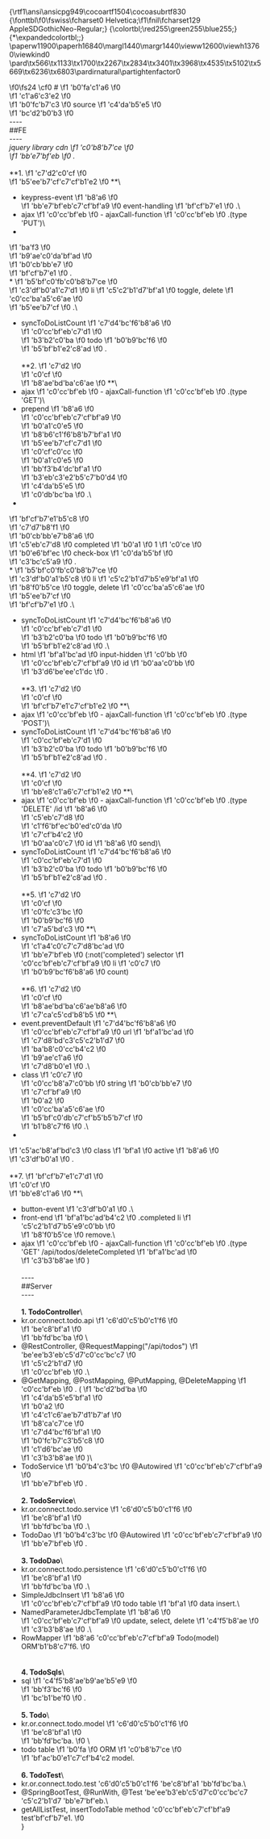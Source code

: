 {\rtf1\ansi\ansicpg949\cocoartf1504\cocoasubrtf830
{\fonttbl\f0\fswiss\fcharset0 Helvetica;\f1\fnil\fcharset129 AppleSDGothicNeo-Regular;}
{\colortbl;\red255\green255\blue255;}
{\*\expandedcolortbl;;}
\paperw11900\paperh16840\margl1440\margr1440\vieww12600\viewh13760\viewkind0
\pard\tx566\tx1133\tx1700\tx2267\tx2834\tx3401\tx3968\tx4535\tx5102\tx5669\tx6236\tx6803\pardirnatural\partightenfactor0

\f0\fs24 \cf0 # 
\f1 \'b0\'fa\'c1\'a6
\f0  
\f1 \'c1\'a6\'c3\'e2
\f0  
\f1 \'b0\'fc\'b7\'c3
\f0  source
\f1 \'c4\'da\'b5\'e5
\f0  
\f1 \'bc\'d2\'b0\'b3
\f0 \
----\
##FE\
----\
*jquery library cdn
\f1 \'c0\'b8\'b7\'ce
\f0  
\f1 \'bb\'e7\'bf\'eb
\f0 .*\
\
**1. 
\f1 \'c7\'d2\'c0\'cf
\f0  
\f1 \'b5\'ee\'b7\'cf\'c7\'cf\'b1\'e2
\f0 **\
  * keypress-event
\f1 \'b8\'a6
\f0  
\f1 \'bb\'e7\'bf\'eb\'c7\'cf\'bf\'a9
\f0  event-handling 
\f1 \'bf\'cf\'b7\'e1
\f0 .\
  * ajax
\f1 \'c0\'cc\'bf\'eb
\f0  - ajaxCall-function 
\f1 \'c0\'cc\'bf\'eb
\f0 .(type 'PUT')\
  * 
\f1 \'ba\'f3
\f0  
\f1 \'b9\'ae\'c0\'da\'bf\'ad
\f0  
\f1 \'b0\'cb\'bb\'e7
\f0  
\f1 \'bf\'cf\'b7\'e1
\f0 .\
  * 
\f1 \'b5\'bf\'c0\'fb\'c0\'b8\'b7\'ce
\f0  
\f1 \'c3\'df\'b0\'a1\'c7\'d1
\f0  li
\f1 \'c5\'c2\'b1\'d7\'bf\'a1
\f0  toggle, delete
\f1 \'c0\'cc\'ba\'a5\'c6\'ae
\f0  
\f1 \'b5\'ee\'b7\'cf
\f0 .\
  * syncToDoListCount 
\f1 \'c7\'d4\'bc\'f6\'b8\'a6
\f0  
\f1 \'c0\'cc\'bf\'eb\'c7\'d1
\f0  
\f1 \'b3\'b2\'c0\'ba
\f0  todo
\f1 \'b0\'b9\'bc\'f6
\f0  
\f1 \'b5\'bf\'b1\'e2\'c8\'ad
\f0 .\
  \
**2. 
\f1 \'c7\'d2
\f0  
\f1 \'c0\'cf
\f0  
\f1 \'b8\'ae\'bd\'ba\'c6\'ae
\f0 **\
  * ajax
\f1 \'c0\'cc\'bf\'eb
\f0  - ajaxCall-function 
\f1 \'c0\'cc\'bf\'eb
\f0 .(type 'GET')\
  * prepend
\f1 \'b8\'a6
\f0  
\f1 \'c0\'cc\'bf\'eb\'c7\'cf\'bf\'a9
\f0  
\f1 \'b0\'a1\'c0\'e5
\f0  
\f1 \'b8\'b6\'c1\'f6\'b8\'b7\'bf\'a1
\f0  
\f1 \'b5\'ee\'b7\'cf\'c7\'d1
\f0  
\f1 \'c0\'cf\'c0\'cc
\f0  
\f1 \'b0\'a1\'c0\'e5
\f0  
\f1 \'bb\'f3\'b4\'dc\'bf\'a1
\f0  
\f1 \'b3\'eb\'c3\'e2\'b5\'c7\'b0\'d4
\f0  
\f1 \'c4\'da\'b5\'e5
\f0  
\f1 \'c0\'db\'bc\'ba
\f0 .\
  * 
\f1 \'bf\'cf\'b7\'e1\'b5\'c8
\f0  
\f1 \'c7\'d7\'b8\'f1
\f0  
\f1 \'b0\'cb\'bb\'e7\'b8\'a6
\f0  
\f1 \'c5\'eb\'c7\'d8
\f0  completed
\f1 \'b0\'a1
\f0  1
\f1 \'c0\'ce
\f0  
\f1 \'b0\'e6\'bf\'ec
\f0  check-box
\f1 \'c0\'da\'b5\'bf
\f0  
\f1 \'c3\'bc\'c5\'a9
\f0 .\
  * 
\f1 \'b5\'bf\'c0\'fb\'c0\'b8\'b7\'ce
\f0  
\f1 \'c3\'df\'b0\'a1\'b5\'c8
\f0  li
\f1 \'c5\'c2\'b1\'d7\'b5\'e9\'bf\'a1
\f0  
\f1 \'b8\'f0\'b5\'ce
\f0  toggle, delete 
\f1 \'c0\'cc\'ba\'a5\'c6\'ae
\f0  
\f1 \'b5\'ee\'b7\'cf
\f0  
\f1 \'bf\'cf\'b7\'e1
\f0 .\
  * syncToDoListCount 
\f1 \'c7\'d4\'bc\'f6\'b8\'a6
\f0  
\f1 \'c0\'cc\'bf\'eb\'c7\'d1
\f0  
\f1 \'b3\'b2\'c0\'ba
\f0  todo
\f1 \'b0\'b9\'bc\'f6
\f0  
\f1 \'b5\'bf\'b1\'e2\'c8\'ad
\f0 .\
  * html
\f1 \'bf\'a1\'bc\'ad
\f0  input-hidden
\f1 \'c0\'bb
\f0  
\f1 \'c0\'cc\'bf\'eb\'c7\'cf\'bf\'a9
\f0  id
\f1 \'b0\'aa\'c0\'bb
\f0  
\f1 \'b3\'d6\'be\'ee\'c1\'dc
\f0 .\
  \
**3. 
\f1 \'c7\'d2
\f0  
\f1 \'c0\'cf
\f0  
\f1 \'bf\'cf\'b7\'e1\'c7\'cf\'b1\'e2
\f0 **\
  * ajax
\f1 \'c0\'cc\'bf\'eb
\f0  - ajaxCall-function 
\f1 \'c0\'cc\'bf\'eb
\f0 .(type 'POST')\
  * syncToDoListCount 
\f1 \'c7\'d4\'bc\'f6\'b8\'a6
\f0  
\f1 \'c0\'cc\'bf\'eb\'c7\'d1
\f0  
\f1 \'b3\'b2\'c0\'ba
\f0  todo
\f1 \'b0\'b9\'bc\'f6
\f0  
\f1 \'b5\'bf\'b1\'e2\'c8\'ad
\f0 .\
\
**4. 
\f1 \'c7\'d2
\f0  
\f1 \'c0\'cf
\f0  
\f1 \'bb\'e8\'c1\'a6\'c7\'cf\'b1\'e2
\f0 **\
  * ajax
\f1 \'c0\'cc\'bf\'eb
\f0  - ajaxCall-function 
\f1 \'c0\'cc\'bf\'eb
\f0 .(type 'DELETE' /id
\f1 \'b8\'a6
\f0  
\f1 \'c5\'eb\'c7\'d8
\f0  
\f1 \'c1\'f6\'bf\'ec\'b0\'ed\'c0\'da
\f0  
\f1 \'c7\'cf\'b4\'c2
\f0  
\f1 \'b0\'aa\'c0\'c7
\f0  id
\f1 \'b8\'a6
\f0  send)\
  * syncToDoListCount 
\f1 \'c7\'d4\'bc\'f6\'b8\'a6
\f0  
\f1 \'c0\'cc\'bf\'eb\'c7\'d1
\f0  
\f1 \'b3\'b2\'c0\'ba
\f0  todo
\f1 \'b0\'b9\'bc\'f6
\f0  
\f1 \'b5\'bf\'b1\'e2\'c8\'ad
\f0 .\
  \
**5. 
\f1 \'c7\'d2
\f0  
\f1 \'c0\'cf
\f0  
\f1 \'c0\'fc\'c3\'bc
\f0  
\f1 \'b0\'b9\'bc\'f6
\f0  
\f1 \'c7\'a5\'bd\'c3
\f0 **\
  * syncToDoListCount
\f1 \'b8\'a6
\f0  
\f1 \'c1\'a4\'c0\'c7\'c7\'d8\'bc\'ad
\f0  
\f1 \'bb\'e7\'bf\'eb
\f0 (:not('completed') selector
\f1 \'c0\'cc\'bf\'eb\'c7\'cf\'bf\'a9
\f0  li
\f1 \'c0\'c7
\f0  
\f1 \'b0\'b9\'bc\'f6\'b8\'a6
\f0  count)\
  \
**6. 
\f1 \'c7\'d2
\f0  
\f1 \'c0\'cf
\f0  
\f1 \'b8\'ae\'bd\'ba\'c6\'ae\'b8\'a6
\f0  
\f1 \'c7\'ca\'c5\'cd\'b8\'b5
\f0 **\
  * event.preventDefault 
\f1 \'c7\'d4\'bc\'f6\'b8\'a6
\f0  
\f1 \'c0\'cc\'bf\'eb\'c7\'cf\'bf\'a9
\f0  url
\f1 \'bf\'a1\'bc\'ad
\f0  
\f1 \'c7\'d8\'bd\'c3\'c5\'c2\'b1\'d7
\f0  
\f1 \'ba\'b8\'c0\'cc\'b4\'c2
\f0  
\f1 \'b9\'ae\'c1\'a6
\f0  
\f1 \'c7\'d8\'b0\'e1
\f0 .\
  * class
\f1 \'c0\'c7
\f0  
\f1 \'c0\'cc\'b8\'a7\'c0\'bb
\f0  string
\f1 \'b0\'cb\'bb\'e7
\f0  
\f1 \'c7\'cf\'bf\'a9
\f0  
\f1 \'b0\'a2
\f0  
\f1 \'c0\'cc\'ba\'a5\'c6\'ae
\f0  
\f1 \'b5\'bf\'c0\'db\'c7\'cf\'b5\'b5\'b7\'cf
\f0  
\f1 \'b1\'b8\'c7\'f6
\f0 .\
  * 
\f1 \'c5\'ac\'b8\'af\'bd\'c3
\f0  class
\f1 \'bf\'a1
\f0  active
\f1 \'b8\'a6
\f0  
\f1 \'c3\'df\'b0\'a1
\f0 .\
  \
**7. 
\f1 \'bf\'cf\'b7\'e1\'c7\'d1
\f0  
\f1 \'c0\'cf
\f0  
\f1 \'bb\'e8\'c1\'a6
\f0 **\
  * button-event
\f1 \'c3\'df\'b0\'a1
\f0 .\
  * front-end
\f1 \'bf\'a1\'bc\'ad\'b4\'c2
\f0  .completed li 
\f1 \'c5\'c2\'b1\'d7\'b5\'e9\'c0\'bb
\f0  
\f1 \'b8\'f0\'b5\'ce
\f0  remove.\
  * ajax
\f1 \'c0\'cc\'bf\'eb
\f0  - ajaxCall-function 
\f1 \'c0\'cc\'bf\'eb
\f0 .(type 'GET' /api/todos/deleteCompleted 
\f1 \'bf\'a1\'bc\'ad
\f0  
\f1 \'c3\'b3\'b8\'ae
\f0 )\
  \
----  \
##Server\
----\
  \
**1. TodoController**\
  * kr.or.connect.todo.api 
\f1 \'c6\'d0\'c5\'b0\'c1\'f6
\f0  
\f1 \'be\'c8\'bf\'a1
\f0  
\f1 \'bb\'fd\'bc\'ba
\f0 \
  * @RestController, @RequestMapping("/api/todos") 
\f1 \'be\'ee\'b3\'eb\'c5\'d7\'c0\'cc\'bc\'c7
\f0  
\f1 \'c5\'c2\'b1\'d7
\f0  
\f1 \'c0\'cc\'bf\'eb
\f0 .\
  * @GetMapping, @PostMapping, @PutMapping, @DeleteMapping
\f1 \'c0\'cc\'bf\'eb
\f0 . (
\f1 \'bc\'d2\'bd\'ba
\f0  
\f1 \'c4\'da\'b5\'e5\'bf\'a1
\f0  
\f1 \'b0\'a2
\f0  
\f1 \'c4\'c1\'c6\'ae\'b7\'d1\'b7\'af
\f0  
\f1 \'b8\'ca\'c7\'ce
\f0  
\f1 \'c7\'d4\'bc\'f6\'bf\'a1
\f0  
\f1 \'b0\'fc\'b7\'c3\'b5\'c8
\f0  
\f1 \'c1\'d6\'bc\'ae
\f0  
\f1 \'c3\'b3\'b8\'ae
\f0 )\
  * TodoService
\f1 \'b0\'b4\'c3\'bc
\f0  @Autowired
\f1 \'c0\'cc\'bf\'eb\'c7\'cf\'bf\'a9
\f0  
\f1 \'bb\'e7\'bf\'eb
\f0 .\
\
**2. TodoService**\
  * kr.or.connect.todo.service 
\f1 \'c6\'d0\'c5\'b0\'c1\'f6
\f0  
\f1 \'be\'c8\'bf\'a1
\f0  
\f1 \'bb\'fd\'bc\'ba
\f0 .\
  * TodoDao
\f1 \'b0\'b4\'c3\'bc
\f0  @Autowired
\f1 \'c0\'cc\'bf\'eb\'c7\'cf\'bf\'a9
\f0  
\f1 \'bb\'e7\'bf\'eb
\f0 .\
  \
**3. TodoDao**\
  * kr.or.connect.todo.persistence 
\f1 \'c6\'d0\'c5\'b0\'c1\'f6
\f0  
\f1 \'be\'c8\'bf\'a1
\f0  
\f1 \'bb\'fd\'bc\'ba
\f0 .\
  * SimpleJdbcInsert
\f1 \'b8\'a6
\f0  
\f1 \'c0\'cc\'bf\'eb\'c7\'cf\'bf\'a9
\f0  todo table
\f1 \'bf\'a1
\f0  data insert.\
  * NamedParameterJdbcTemplate
\f1 \'b8\'a6
\f0  
\f1 \'c0\'cc\'bf\'eb\'c7\'cf\'bf\'a9
\f0  update, select, delete 
\f1 \'c4\'f5\'b8\'ae
\f0  
\f1 \'c3\'b3\'b8\'ae
\f0 .\
  * RowMapper
\f1 \'b8\'a6 \'c0\'cc\'bf\'eb\'c7\'cf\'bf\'a9 Todo(model) ORM\'b1\'b8\'c7\'f6.
\f0 \
\
  \
**4. TodoSqls**\
  * sql 
\f1 \'c4\'f5\'b8\'ae\'b9\'ae\'b5\'e9
\f0  
\f1 \'bb\'f3\'bc\'f6
\f0  
\f1 \'bc\'b1\'be\'f0
\f0 .\
  \
**5. Todo**\
  * kr.or.connect.todo.model 
\f1 \'c6\'d0\'c5\'b0\'c1\'f6
\f0  
\f1 \'be\'c8\'bf\'a1
\f0  
\f1 \'bb\'fd\'bc\'ba.
\f0 \
  * todo table
\f1 \'b0\'fa
\f0  ORM
\f1 \'c0\'b8\'b7\'ce
\f0  
\f1 \'bf\'ac\'b0\'e1\'c7\'cf\'b4\'c2 model.\
\
**6. TodoTest**\
  * kr.or.connect.todo.test \'c6\'d0\'c5\'b0\'c1\'f6 \'be\'c8\'bf\'a1 \'bb\'fd\'bc\'ba.\
  * @SpringBootTest, @RunWith, @Test \'be\'ee\'b3\'eb\'c5\'d7\'c0\'cc\'bc\'c7 \'c5\'c2\'b1\'d7 \'bb\'e7\'bf\'eb.\
  * getAllListTest, insertTodoTable method \'c0\'cc\'bf\'eb\'c7\'cf\'bf\'a9 test\'bf\'cf\'b7\'e1.
\f0 \
}